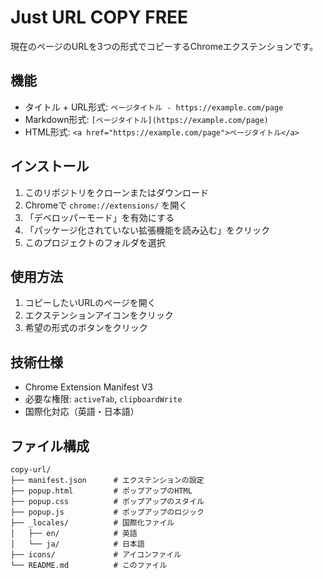 # Just URL COPY FREE

現在のページのURLを3つの形式でコピーするChromeエクステンションです。

## 機能

- タイトル + URL形式: `ページタイトル - https://example.com/page`
- Markdown形式: `[ページタイトル](https://example.com/page)`
- HTML形式: `<a href="https://example.com/page">ページタイトル</a>`

## インストール

1. このリポジトリをクローンまたはダウンロード
2. Chromeで `chrome://extensions/` を開く
3. 「デベロッパーモード」を有効にする
4. 「パッケージ化されていない拡張機能を読み込む」をクリック
5. このプロジェクトのフォルダを選択

## 使用方法

1. コピーしたいURLのページを開く
2. エクステンションアイコンをクリック
3. 希望の形式のボタンをクリック

## 技術仕様

- Chrome Extension Manifest V3
- 必要な権限: `activeTab`, `clipboardWrite`
- 国際化対応（英語・日本語）

## ファイル構成

```
copy-url/
├── manifest.json      # エクステンションの設定
├── popup.html         # ポップアップのHTML
├── popup.css          # ポップアップのスタイル
├── popup.js           # ポップアップのロジック
├── _locales/          # 国際化ファイル
│   ├── en/            # 英語
│   └── ja/            # 日本語
├── icons/             # アイコンファイル
└── README.md          # このファイル
``` 